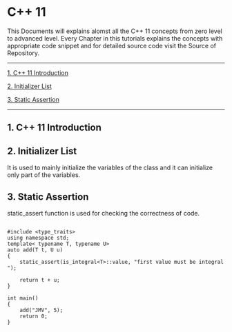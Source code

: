 # C++ 11

This Documents will explains alomst all the C++ 11 concepts from zero level to advanced level. Every Chapter in this tutorials explains the concepts with appropriate code snippet and for detailed source code visit the Source of Repository.

-------------------------------------------------------------------------------------------------------------------------------

[1. C++ 11 Introduction](#1-c++-11-intorduction)

[2. Initializer List](#2-initializer-list)

[3. Static Assertion](#3-static-assertion)

------------------------------------------------------------------------------------------------------------------------------------
## 1. C++ 11 Introduction ##

## 2. Initializer List ##

  It is used to mainly initialize the variables of the class and it can initialize only part of the variables.

## 3. Static Assertion ##
  static_assert function is used for checking the correctness of code.
<pre><code>
#include &lt;type_traits&gt;
using namespace std;
template< typename T, typename U>
auto add(T t, U u)
{
	static_assert(is_integral&lt;T&gt;::value, "first value must be integral ");

	return t + u;
}

int main()
{
	add("JMV", 5);
    return 0;
}
</pre></code>

